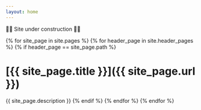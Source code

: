 ```yaml
---
layout: home
---
```


🚧🚧 Site under construction 🚧🚧

{% for site_page in site.pages %}
{% for header_page in site.header_pages %}
{% if header_page == site_page.path %}
# [{{ site_page.title }}]({{ site_page.url }})
{{ site_page.description }}
{% endif %}
{% endfor %}
{% endfor %}

